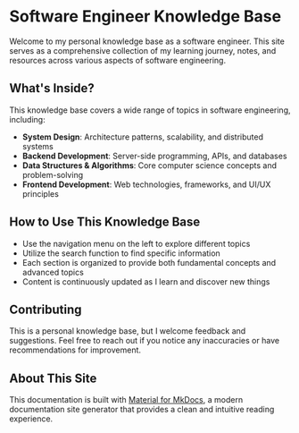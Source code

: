 # Software Engineer Knowledge Base

Welcome to my personal knowledge base as a software engineer. This site serves as a comprehensive collection of my learning journey, notes, and resources across various aspects of software engineering.

## What's Inside?

This knowledge base covers a wide range of topics in software engineering, including:

-   **System Design**: Architecture patterns, scalability, and distributed systems
-   **Backend Development**: Server-side programming, APIs, and databases
-   **Data Structures & Algorithms**: Core computer science concepts and problem-solving
-   **Frontend Development**: Web technologies, frameworks, and UI/UX principles
<!-- -   **Programming Languages**: Deep dives into different languages and their ecosystems
-   **DevOps & Infrastructure**: Cloud computing, CI/CD, and system administration
-   **Best Practices & Patterns**: Software design patterns, coding standards, and methodologies
-   **Tools & Technologies**: Development tools, frameworks, and platforms
-   **Career Development**: Learning resources, interview preparation, and professional growth -->

## How to Use This Knowledge Base

-   Use the navigation menu on the left to explore different topics
-   Utilize the search function to find specific information
-   Each section is organized to provide both fundamental concepts and advanced topics
-   Content is continuously updated as I learn and discover new things

## Contributing

This is a personal knowledge base, but I welcome feedback and suggestions. Feel free to reach out if you notice any inaccuracies or have recommendations for improvement.

## About This Site

This documentation is built with [Material for MkDocs](https://squidfunk.github.io/mkdocs-material/), a modern documentation site generator that provides a clean and intuitive reading experience.
